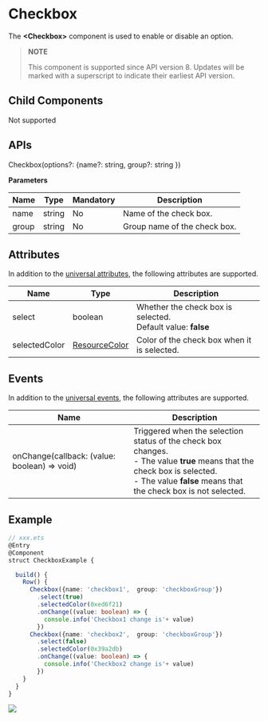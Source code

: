 # Checkbox

The **\<Checkbox>** component is used to enable or disable an option.

>  **NOTE**
>
>  This component is supported since API version 8. Updates will be marked with a superscript to indicate their earliest API version.

## Child Components

Not supported

## APIs

Checkbox(options?: {name?: string,  group?: string })

**Parameters**

| Name | Type| Mandatory | Description|
| --------| --------| ------ | -------- |
| name    | string | No| Name of the check box.|
| group   | string | No| Group name of the check box.|

## Attributes

In addition to the [universal attributes](ts-universal-attributes-size.md), the following attributes are supported.


| Name         | Type| Description|
| ------------- | ------- | -------- |
| select        | boolean | Whether the check box is selected.<br>Default value: **false**|
| selectedColor | [ResourceColor](ts-types.md#resourcecolor) | Color of the check box when it is selected.|

## Events

In addition to the [universal events](ts-universal-events-click.md), the following attributes are supported.

| Name     | Description|
| ----------| -------- |
|onChange(callback: (value: boolean) => void) | Triggered when the selection status of the check box changes.<br>- The value **true** means that the check box is selected.<br>- The value **false** means that the check box is not selected.|

## Example

```ts
// xxx.ets
@Entry
@Component
struct CheckboxExample {

  build() {
    Row() {
      Checkbox({name: 'checkbox1',  group: 'checkboxGroup'})
        .select(true)
        .selectedColor(0xed6f21)
        .onChange((value: boolean) => {
          console.info('Checkbox1 change is'+ value)
        })
      Checkbox({name: 'checkbox2',  group: 'checkboxGroup'})
        .select(false)
        .selectedColor(0x39a2db)
        .onChange((value: boolean) => {
          console.info('Checkbox2 change is'+ value)
        })
    }
  }
}
```


![](figures/checkbox.gif)
